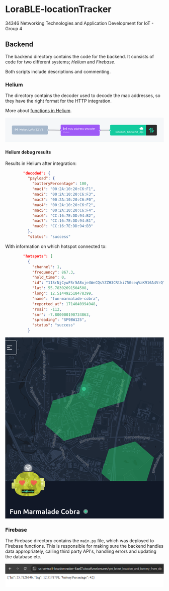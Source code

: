 <!--
 * @ Author: Oscar Theilvig Strømsborg
 * @ Create Time: 2024-05-04 15:47:22
 * @ Modified by: Oscar Theilvig Strømsborg
 * @ Modified time: 2024-05-04 16:05:32
 * @ Description:
-->

# LoraBLE-locationTracker
34346 Networking Technologies and Application Development for IoT - Group 4

## Backend

The backend directory contains the code for the backend. It consists of code for two different systems; _Helium_ and _Firebase_.

Both scripts include descriptions and commenting.

### Helium

The directory contains the decoder used to decode the mac addresses, so they have the right format for the HTTP integration.

More about [functions in Helium](https://docs.helium.com/console/functions/).

![Helium flow including a decoder](../docs/figures/helium-flow.png)

#### Helium debug results

Results in Helium after integration:

```json
        "decoded": {
          "payload": {
            "batteryPercentage": 100,
            "mac1": "00:2A:10:20:C6:F1",
            "mac2": "00:2A:10:20:C6:F3",
            "mac3": "00:2A:10:20:C6:F0",
            "mac4": "00:2A:10:20:C6:F2",
            "mac5": "00:2A:10:20:C6:F4",
            "mac6": "CC:16:7E:DD:94:B2",
            "mac7": "CC:16:7E:DD:94:B1",
            "mac8": "CC:16:7E:DD:94:B3"
          },
          "status": "success"
```

With information on which hotspot connected to:

```json
        "hotspots": [
          {
            "channel": 1,
            "frequency": 867.3,
            "hold_time": 0,
            "id": "11SrNjCywFSr5A8xje4WeCQsYZZH3CRtki75GseqVaK916A4VrQ",
            "lat": 55.78302691504508,
            "long": 12.514492518478399,
            "name": "fun-marmalade-cobra",
            "reported_at": 1714040994948,
            "rssi": -112,
            "snr": -7.800000190734863,
            "spreading": "SF9BW125",
            "status": "success"
          }
```

![fun-marmalade-cobra](../docs/figures/fun-marmalade-cobra.png)

### Firebase

The Firebase directory contains the `main.py` file, which was deployed to Firebase functions. This is responsible for making sure the backend handles data appropriately, calling third party API's, handling errors and updating the database etc.

![Firebase response](../docs/figures/basic-answer-server.png)

